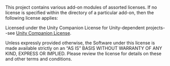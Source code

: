 This project contains various add-on modules of assorted licenses. If no license
is specified within the directory of a particular add-on, then the following
license applies:

Licensed under the Unity Companion License for Unity-dependent projects--see
[Unity Companion
License](http://www.unity3d.com/legal/licenses/Unity_Companion_License).

Unless expressly provided otherwise, the Software under this license is made
available strictly on an “AS IS” BASIS WITHOUT WARRANTY OF ANY KIND, EXPRESS OR
IMPLIED. Please review the license for details on these and other terms and
conditions.
